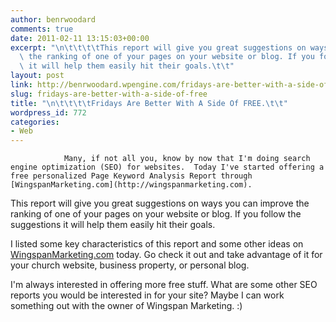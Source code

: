 ```yaml
---
author: benrwoodard
comments: true
date: 2011-02-11 13:15:03+00:00
excerpt: "\n\t\t\t\tThis report will give you great suggestions on ways you can improve\
  \ the ranking of one of your pages on your website or blog. If you follow the suggestions\
  \ it will help them easily hit their goals.\t\t"
layout: post
link: http://benrwoodard.wpengine.com/fridays-are-better-with-a-side-of-free/
slug: fridays-are-better-with-a-side-of-free
title: "\n\t\t\t\tFridays Are Better With A Side Of FREE.\t\t"
wordpress_id: 772
categories:
- Web
---
```



				Many, if not all you, know by now that I'm doing search engine optimization (SEO) for websites.  Today I've started offering a free personalized Page Keyword Analysis Report through [WingspanMarketing.com](http://wingspanmarketing.com).

This report will give you great suggestions on ways you can improve the ranking of one of your pages on your website or blog. If you follow the suggestions it will help them easily hit their goals.

I listed some key characteristics of this report and some other ideas on [WingspanMarketing.com](http://wingspanmarketing.com/get-a-free-page-keyword-analysis-report/) today.  Go check it out and take advantage of it for your church website, business property, or personal blog.

I'm always interested in offering more free stuff.  What are some other SEO reports you would be interested in for your site? Maybe I can work something out with the owner of Wingspan Marketing. :)		
